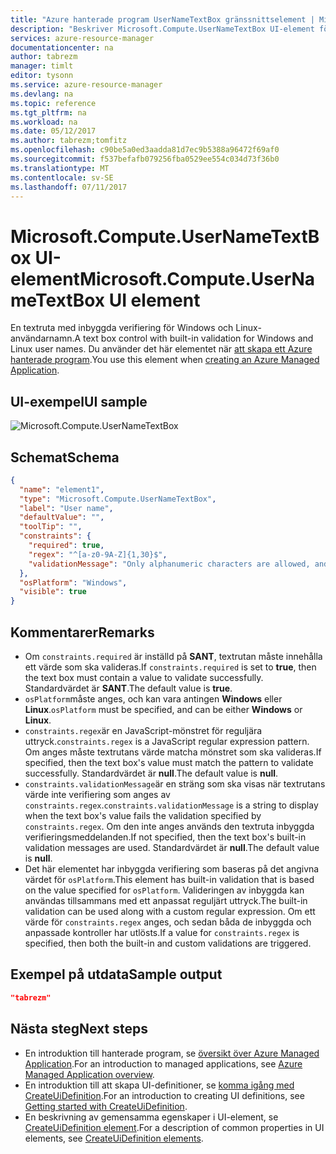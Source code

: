 ```yaml
---
title: "Azure hanterade program UserNameTextBox gränssnittselement | Microsoft Docs"
description: "Beskriver Microsoft.Compute.UserNameTextBox UI-element för hanterade program i Azure"
services: azure-resource-manager
documentationcenter: na
author: tabrezm
manager: timlt
editor: tysonn
ms.service: azure-resource-manager
ms.devlang: na
ms.topic: reference
ms.tgt_pltfrm: na
ms.workload: na
ms.date: 05/12/2017
ms.author: tabrezm;tomfitz
ms.openlocfilehash: c90be5a0ed3aadda81d7ec9b5388a96472f69af0
ms.sourcegitcommit: f537befafb079256fba0529ee554c034d73f36b0
ms.translationtype: MT
ms.contentlocale: sv-SE
ms.lasthandoff: 07/11/2017
---
```

# <a name="microsoftcomputeusernametextbox-ui-element"></a><span data-ttu-id="d8f31-103">Microsoft.Compute.UserNameTextBox UI-element</span><span class="sxs-lookup"><span data-stu-id="d8f31-103">Microsoft.Compute.UserNameTextBox UI element</span></span>
<span data-ttu-id="d8f31-104">En textruta med inbyggda verifiering för Windows och Linux-användarnamn.</span><span class="sxs-lookup"><span data-stu-id="d8f31-104">A text box control with built-in validation for Windows and Linux user names.</span></span> <span data-ttu-id="d8f31-105">Du använder det här elementet när [att skapa ett Azure hanterade program](managed-application-publishing.md).</span><span class="sxs-lookup"><span data-stu-id="d8f31-105">You use this element when [creating an Azure Managed Application](managed-application-publishing.md).</span></span>

## <a name="ui-sample"></a><span data-ttu-id="d8f31-106">UI-exempel</span><span class="sxs-lookup"><span data-stu-id="d8f31-106">UI sample</span></span>
![Microsoft.Compute.UserNameTextBox](./media/managed-application-elements/microsoft.compute.usernametextbox.png)

## <a name="schema"></a><span data-ttu-id="d8f31-108">Schemat</span><span class="sxs-lookup"><span data-stu-id="d8f31-108">Schema</span></span>
```json
{
  "name": "element1",
  "type": "Microsoft.Compute.UserNameTextBox",
  "label": "User name",
  "defaultValue": "",
  "toolTip": "",
  "constraints": {
    "required": true,
    "regex": "^[a-z0-9A-Z]{1,30}$",
    "validationMessage": "Only alphanumeric characters are allowed, and the value must be 1-30 characters long."
  },
  "osPlatform": "Windows",
  "visible": true
}
```

## <a name="remarks"></a><span data-ttu-id="d8f31-109">Kommentarer</span><span class="sxs-lookup"><span data-stu-id="d8f31-109">Remarks</span></span>
- <span data-ttu-id="d8f31-110">Om `constraints.required` är inställd på **SANT**, textrutan måste innehålla ett värde som ska valideras.</span><span class="sxs-lookup"><span data-stu-id="d8f31-110">If `constraints.required` is set to **true**, then the text box must contain a value to validate successfully.</span></span> <span data-ttu-id="d8f31-111">Standardvärdet är **SANT**.</span><span class="sxs-lookup"><span data-stu-id="d8f31-111">The default value is **true**.</span></span>
- <span data-ttu-id="d8f31-112">`osPlatform`måste anges, och kan vara antingen **Windows** eller **Linux**.</span><span class="sxs-lookup"><span data-stu-id="d8f31-112">`osPlatform` must be specified, and can be either **Windows** or **Linux**.</span></span>
- <span data-ttu-id="d8f31-113">`constraints.regex`är en JavaScript-mönstret för reguljära uttryck.</span><span class="sxs-lookup"><span data-stu-id="d8f31-113">`constraints.regex` is a JavaScript regular expression pattern.</span></span> <span data-ttu-id="d8f31-114">Om anges måste textrutans värde matcha mönstret som ska valideras.</span><span class="sxs-lookup"><span data-stu-id="d8f31-114">If specified, then the text box's value must match the pattern to validate successfully.</span></span> <span data-ttu-id="d8f31-115">Standardvärdet är **null**.</span><span class="sxs-lookup"><span data-stu-id="d8f31-115">The default value is **null**.</span></span>
- <span data-ttu-id="d8f31-116">`constraints.validationMessage`är en sträng som ska visas när textrutans värde inte verifiering som anges av `constraints.regex`.</span><span class="sxs-lookup"><span data-stu-id="d8f31-116">`constraints.validationMessage` is a string to display when the text box's value fails the validation specified by `constraints.regex`.</span></span> <span data-ttu-id="d8f31-117">Om den inte anges används den textruta inbyggda verifieringsmeddelanden.</span><span class="sxs-lookup"><span data-stu-id="d8f31-117">If not specified, then the text box's built-in validation messages are used.</span></span> <span data-ttu-id="d8f31-118">Standardvärdet är **null**.</span><span class="sxs-lookup"><span data-stu-id="d8f31-118">The default value is **null**.</span></span>
- <span data-ttu-id="d8f31-119">Det här elementet har inbyggda verifiering som baseras på det angivna värdet för `osPlatform`.</span><span class="sxs-lookup"><span data-stu-id="d8f31-119">This element has built-in validation that is based on the value specified for `osPlatform`.</span></span> <span data-ttu-id="d8f31-120">Valideringen av inbyggda kan användas tillsammans med ett anpassat reguljärt uttryck.</span><span class="sxs-lookup"><span data-stu-id="d8f31-120">The built-in validation can be used along with a custom regular expression.</span></span>
<span data-ttu-id="d8f31-121">Om ett värde för `constraints.regex` anges, och sedan båda de inbyggda och anpassade kontroller har utlösts.</span><span class="sxs-lookup"><span data-stu-id="d8f31-121">If a value for `constraints.regex` is specified, then both the built-in and custom validations are triggered.</span></span>

## <a name="sample-output"></a><span data-ttu-id="d8f31-122">Exempel på utdata</span><span class="sxs-lookup"><span data-stu-id="d8f31-122">Sample output</span></span>
```json
"tabrezm"
```

## <a name="next-steps"></a><span data-ttu-id="d8f31-123">Nästa steg</span><span class="sxs-lookup"><span data-stu-id="d8f31-123">Next steps</span></span>
* <span data-ttu-id="d8f31-124">En introduktion till hanterade program, se [översikt över Azure Managed Application](managed-application-overview.md).</span><span class="sxs-lookup"><span data-stu-id="d8f31-124">For an introduction to managed applications, see [Azure Managed Application overview](managed-application-overview.md).</span></span>
* <span data-ttu-id="d8f31-125">En introduktion till att skapa UI-definitioner, se [komma igång med CreateUiDefinition](managed-application-createuidefinition-overview.md).</span><span class="sxs-lookup"><span data-stu-id="d8f31-125">For an introduction to creating UI definitions, see [Getting started with CreateUiDefinition](managed-application-createuidefinition-overview.md).</span></span>
* <span data-ttu-id="d8f31-126">En beskrivning av gemensamma egenskaper i UI-element, se [CreateUiDefinition element](managed-application-createuidefinition-elements.md).</span><span class="sxs-lookup"><span data-stu-id="d8f31-126">For a description of common properties in UI elements, see [CreateUiDefinition elements](managed-application-createuidefinition-elements.md).</span></span>
